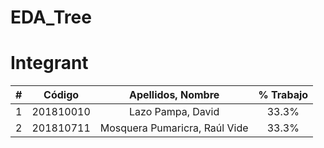 # EDA_Tree
# Integrant
|  **#** | **Código** | **Apellidos, Nombre** | **% Trabajo** |
| :---: | :---: | :---: | :---: |
|  1 | 201810010 | Lazo Pampa, David | 33.3% |
|  2 | 201810711 | Mosquera Pumaricra, Raúl Vide | 33.3% |